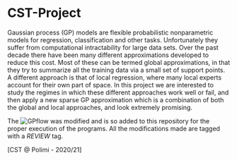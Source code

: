 # CST-Project
Gaussian process (GP) models are flexible probabilistic nonparametric models for regression,  classification  and  other  tasks.  Unfortunately  they  suffer  from  computational  intractability  for  large  data  sets.  Over  the  past  decade  there  have  been  many  different  approximations  developed to reduce this cost. Most of these can be termed global approximations, in that they  try to summarize all the training data via a small set of support points. A different approach is  that of local regression, where many local experts account for their own part of space. In this  project we are interested to study the regimes in which these different approaches work well  or  fail,  and  then  apply  a  new  sparse  GP  approximation  which  is  a  combination  of  both  the  global and local approaches, and look extremely promising. 

The ![GPflow](https://github.com/GPflow/GPflow) was modified and is so added to this repository for the proper execution of the programs. All the modifications made are tagged with a *REVIEW* tag.

[CST @ Polimi - 2020/21]
